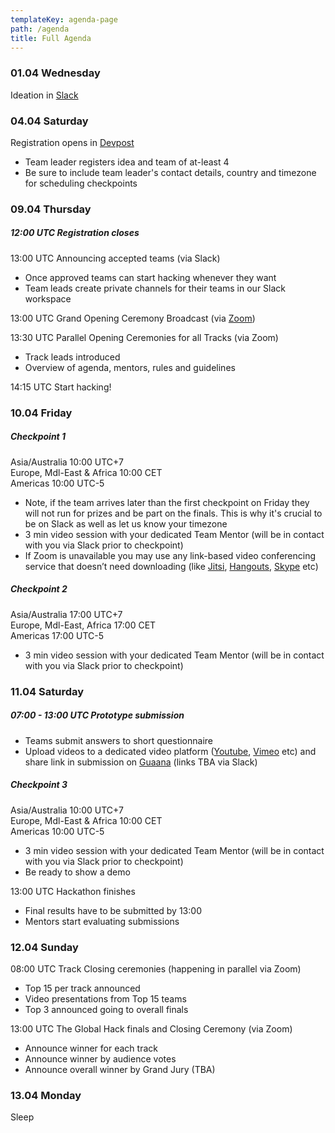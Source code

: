 ```yaml
---
templateKey: agenda-page
path: /agenda
title: Full Agenda
---
```

### **01.04 Wednesday**

Ideation in [Slack](https://theglobalhack.com/slack)

### **04.04 Saturday**

Registration opens in [Devpost](theglobalhack.devpost.com)

* Team leader registers idea and team of at-least 4
* Be sure to include team leader's contact details, country and timezone for scheduling checkpoints

### **09.04 Thursday**

##### 12:00 UTC Registration closes

13:00 UTC Announcing accepted teams (via Slack)

* Once approved teams can start hacking whenever they want
* Team leads create private channels for their teams in our Slack workspace

13:00 UTC Grand Opening Ceremony Broadcast (via [Zoom](https://zoom.us/))

13:30 UTC Parallel Opening Ceremonies for all Tracks (via Zoom)

* Track leads introduced
* Overview of agenda, mentors, rules and guidelines

14:15 UTC Start hacking!

### **10.04 Friday**

##### **Checkpoint 1**

Asia/Australia 10:00 UTC+7\
Europe, Mdl-East & Africa 10:00 CET\
Americas 10:00 UTC-5

* Note, if the team arrives later than the first checkpoint on Friday they will not run for prizes and be part on the finals. This is why it's crucial to be on Slack as well as let us know your timezone
* 3 min video session with your dedicated Team Mentor (will be in contact with you via Slack prior to checkpoint)
* If Zoom is unavailable you may use any link-based video conferencing service that doesn’t need downloading (like [Jitsi](https://meet.jit.si/), [Hangouts](https://hangouts.google.com/webchat/start), [Skype](https://www.skype.com/en/) etc)

##### **Checkpoint 2**

Asia/Australia 17:00 UTC+7\
Europe, Mdl-East, Africa 17:00 CET\
Americas 17:00 UTC-5

* 3 min video session with your dedicated Team Mentor (will be in contact with you via Slack prior to checkpoint)

### **11.04 Saturday**

##### 07:00 - 13:00 UTC Prototype submission

* Teams submit answers to short questionnaire
* Upload videos to a dedicated video platform ([Youtube](https://youtube.com), [Vimeo](https://vimeo.com) etc) and share link in submission on [Guaana](https://guaana.com) (links TBA via Slack)

##### **Checkpoint 3**

Asia/Australia 10:00 UTC+7\
Europe, Mdl-East & Africa 10:00 CET\
Americas 10:00 UTC-5

* 3 min video session with your dedicated Team Mentor (will be in contact with you via Slack prior to checkpoint)
* Be ready to show a demo

13:00 UTC Hackathon finishes

* Final results have to be submitted by 13:00
* Mentors start evaluating submissions

### **12.04 Sunday**

08:00 UTC Track Closing ceremonies (happening in parallel via Zoom)

* Top 15 per track announced
* Video presentations from Top 15 teams
* Top 3 announced going to overall finals

13:00 UTC The Global Hack finals and Closing Ceremony (via Zoom)

* Announce winner for each track
* Announce winner by audience votes
* Announce overall winner by Grand Jury (TBA)

### **13.04 Monday**

Sleep